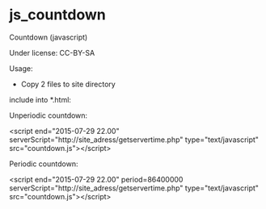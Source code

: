 # js_countdown
Countdown (javascript)

Under license: CC-BY-SA

Usage:
- Copy 2 files to site directory

include into *.html:

Unperiodic countdown:

&lt;script end=&quot;2015-07-29 22.00&quot; serverScript=&quot;http://site_adress/getservertime.php&quot; type=&quot;text/javascript&quot; src=&quot;countdown.js&quot;&gt;&lt;/script&gt;

Periodic countdown:

&lt;script end=&quot;2015-07-29 22.00&quot; period=86400000 serverScript=&quot;http://site_adress/getservertime.php&quot; type=&quot;text/javascript&quot; src=&quot;countdown.js&quot;&gt;&lt;/script&gt;
